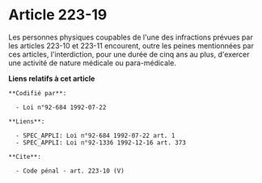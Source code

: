 # Article 223-19

Les personnes physiques coupables de l'une des infractions prévues par les articles 223-10 et 223-11 encourent, outre les
peines mentionnées par ces articles, l'interdiction, pour une durée de cinq ans au plus, d'exercer une activité de nature
médicale ou para-médicale.

**Liens relatifs à cet article**

	**Codifié par**:

	  - Loi n°92-684 1992-07-22

	**Liens**:

	  - SPEC_APPLI: Loi n°92-684 1992-07-22 art. 1
	  - SPEC_APPLI: Loi n°92-1336 1992-12-16 art. 373

	**Cite**:

	  - Code pénal - art. 223-10 (V)
